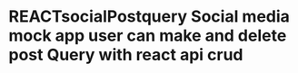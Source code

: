 # REACTsocialPostquery Social media mock app user can make and delete post Query with react api crud 
